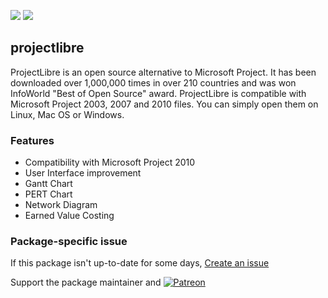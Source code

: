 [![](https://img.shields.io/chocolatey/v/projectlibre?color=green&label=projectlibre)](https://chocolatey.org/packages/projectlibre) [![](https://img.shields.io/chocolatey/dt/projectlibre)](https://chocolatey.org/packages/projectlibre)

## projectlibre

ProjectLibre is an open source alternative to Microsoft Project. It has been downloaded over 1,000,000 times in over 210 countries and was won 
InfoWorld "Best of Open Source" award. ProjectLibre is compatible with Microsoft Project 2003, 2007 and 2010 files. You can simply open them on Linux, Mac OS or Windows. 

### Features
 
* Compatibility with Microsoft Project 2010
* User Interface improvement
* Gantt Chart
* PERT Chart
* Network Diagram
* Earned Value Costing

### Package-specific issue
If this package isn't up-to-date for some days, [Create an issue](https://github.com/tunisiano187/Chocolatey-packages/issues/new/choose)

Support the package maintainer and [![Patreon](https://cdn.jsdelivr.net/gh/tunisiano187/Chocolatey-packages@d15c4e19c709e7148588d4523ffc6dd3cd3c7e5e/icons/patreon.png)](https://www.patreon.com/tunisiano)
